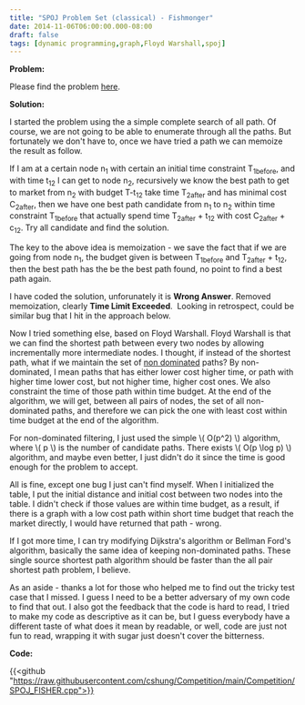 ```yaml
---
title: "SPOJ Problem Set (classical) - Fishmonger"
date: 2014-11-06T06:00:00.000-08:00
draft: false
tags: [dynamic programming,graph,Floyd Warshall,spoj]
---
```


**Problem:**

Please find the problem [here](http://www.spoj.com/problems/FISHER/).

**Solution:**

I started the problem using the a simple complete search of all path. Of course, we are not going to be able to enumerate through all the paths. But fortunately we don't have to, once we have tried a path we can memoize the result as follow.

If I am at a certain node n<sub>1</sub> with certain an initial time constraint T<sub>1before</sub>, and with time t<sub>12</sub> I can get to node n<sub>2</sub>, recursively we know the best path to get to market from n<sub>2</sub> with budget T-t<sub>12</sub> take time T<sub>2after</sub> and has minimal cost C<sub>2after</sub>, then we have one best path candidate from n<sub>1</sub> to n<sub>2</sub> within time constraint T<sub>1before</sub> that actually spend time T<sub>2after</sub> + t<sub>12</sub> with cost C<sub>2after</sub> + c<sub>12</sub>. Try all candidate and find the solution.

The key to the above idea is memoization - we save the fact that if we are going from node n<sub>1</sub>, the budget given is between T<sub>1before</sub> and T<sub>2after</sub> + t<sub>12</sub>, then the best path has the be the best path found, no point to find a best path again.

I have coded the solution, unforunately it is **Wrong Answer**. Removed memoization, clearly **Time Limit Exceeded**.  Looking in retrospect, could be similar bug that I hit in the approach below.

Now I tried something else, based on Floyd Warshall. Floyd Warshall is that we can find the shortest path between every two nodes by allowing incrementally more intermediate nodes. I thought, if instead of the shortest path, what if we maintain the set of [non dominated](http://stackoverflow.com/questions/17010914/algorithm-for-maximum-non-dominated-set) paths? By non-dominated, I mean paths that has either lower cost higher time, or path with higher time lower cost, but not higher time, higher cost ones. We also constraint the time of those path within time budget. At the end of the algorithm, we will get, between all pairs of nodes, the set of all non-dominated paths, and therefore we can pick the one with least cost within time budget at the end of the algorithm.

For non-dominated filtering, I just used the simple \\( O(p^2) \\) algorithm, where \\( p \\) is the number of candidate paths. There exists \\( O(p \log p) \\) algorithm, and maybe even better, I just didn't do it since the time is good enough for the problem to accept.

All is fine, except one bug I just can't find myself. When I initialized the table, I put the initial distance and initial cost between two nodes into the table. I didn't check if those values are within time budget, as a result, if there is a graph with a low cost path within short time budget that reach the market directly, I would have returned that path - wrong.

If I got more time, I can try modifying Dijkstra's algorithm or Bellman Ford's algorithm, basically the same idea of keeping non-dominated paths. These single source shortest path algorithm should be faster than the all pair shortest path problem, I believe.

As an aside - thanks a lot for those who helped me to find out the tricky test case that I missed. I guess I need to be a better adversary of my own code to find that out. I also got the feedback that the code is hard to read, I tried to make my code as descriptive as it can be, but I guess everybody have a different taste of what does it mean by readable, or well, code are just not fun to read, wrapping it with sugar just doesn't cover the bitterness.

**Code:**

{{<github "https://raw.githubusercontent.com/cshung/Competition/main/Competition/SPOJ_FISHER.cpp">}}